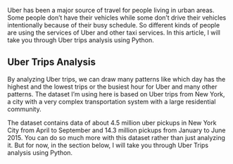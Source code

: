 Uber has been a major source of travel for people living in urban areas. Some people don’t have their vehicles while some don’t drive their vehicles intentionally because of their busy schedule. 
So different kinds of people are using the services of Uber and other taxi services. In this article, I will take you through Uber trips analysis using Python.
## Uber Trips Analysis
By analyzing Uber trips, we can draw many patterns like which day has the highest and the lowest trips or the busiest hour for Uber and many other patterns. The dataset I’m using here is based on Uber trips from New York, a city with a very complex transportation system with a large residential community.

The dataset contains data of about 4.5 million uber pickups in New York City from April to September and 14.3 million pickups from January to June 2015. You can do so much more with this dataset rather than just analyzing it. But for now, in the section below, I will take you through Uber Trips analysis using Python.
